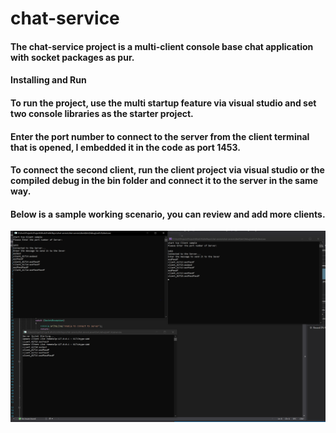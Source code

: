 # chat-service

#### The chat-service project is a multi-client console base chat application with socket packages as pur.

#### Installing and Run

#### To run the project, use the multi startup feature via visual studio and set two console libraries as the starter project.

#### Enter the port number to connect to the server from the client terminal that is opened, I embedded it in the code as port 1453.

#### To connect the second client, run the client project via visual studio or the compiled debug in the bin folder and connect it to the server in the same way.
#### Below is a sample working scenario, you can review and add more clients.

![Alt text](Capture.PNG "Client-Server Sample")
